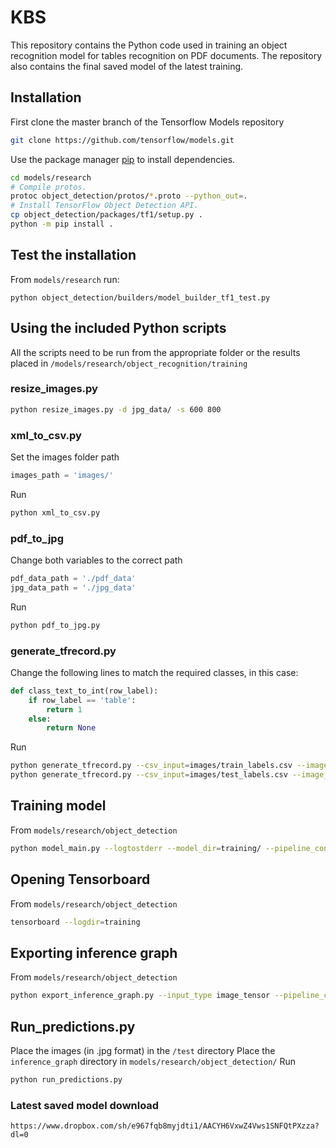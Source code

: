 # KBS

This repository contains the Python code used in training an object recognition model for tables recognition on PDF documents. The repository also contains the final saved model of the latest training.

## Installation

First clone the master branch of the Tensorflow Models repository
```bash
git clone https://github.com/tensorflow/models.git
```

Use the package manager [pip](https://pip.pypa.io/en/stable/) to install dependencies.

```bash
cd models/research
# Compile protos.
protoc object_detection/protos/*.proto --python_out=.
# Install TensorFlow Object Detection API.
cp object_detection/packages/tf1/setup.py .
python -m pip install .

```

## Test the installation
From ``models/research`` run:

```
python object_detection/builders/model_builder_tf1_test.py
```

## Using the included Python scripts

All the scripts need to be run from the appropriate folder or the results placed in ``/models/research/object_recognition/training``

### resize_images.py
```bash
python resize_images.py -d jpg_data/ -s 600 800
```

### xml_to_csv.py
Set the images folder path
```python
images_path = 'images/'
```
Run
```bash
python xml_to_csv.py
```

### pdf_to_jpg
Change both variables to the correct path
```python
pdf_data_path = './pdf_data'
jpg_data_path = './jpg_data'
```
Run
```bash
python pdf_to_jpg.py
```

### generate_tfrecord.py
Change the following lines to match the required classes, in this case:
```python
def class_text_to_int(row_label):
    if row_label == 'table':
        return 1
    else:
        return None
```
Run
```bash
python generate_tfrecord.py --csv_input=images/train_labels.csv --image_dir=images/train --output_path=train.record
python generate_tfrecord.py --csv_input=images/test_labels.csv --image_dir=images/test --output_path=test.record
```

## Training model
From ``models/research/object_detection``
```bash
python model_main.py --logtostderr --model_dir=training/ --pipeline_config_path=training/ssd_resnet50_v1_fpn_640x640_coco17_tpu-8/pipeline.config
```

## Opening Tensorboard
From ``models/research/object_detection``
```bash
tensorboard --logdir=training
```

## Exporting inference graph
From ``models/research/object_detection``
```bash
python export_inference_graph.py --input_type image_tensor --pipeline_config_path training/ssd_resnet50_v1_fpn_640x640_coco17_tpu-8/pipeline.config --trained_checkpoint_prefix training/model.ckpt-XXXX --output_directory inference_graph
```

## Run_predictions.py
Place the images (in .jpg format) in the ``/test`` directory
Place the ``inference_graph`` directory in ``models/research/object_detection/``
Run
```bash
python run_predictions.py
```

### Latest saved model download
```https://www.dropbox.com/sh/e967fqb8myjdti1/AACYH6VxwZ4Vws1SNFQtPXzza?dl=0```